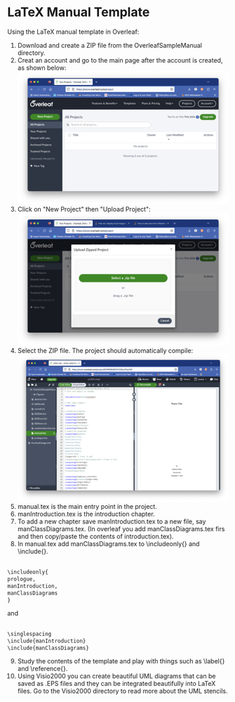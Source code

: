 # LaTeX Manual Template

Using the LaTeX manual template in Overleaf: 
1. Download and create a ZIP file from the OverleafSampleManual directory.
2. Creat an account and go to the main page after the account is created, as shown below:
![overleaf](./OverleafSampleManual/Figures/Overleaf.png "Overleaf")
3. Click on "New Project" then "Upload Project":
![overleaf](./OverleafSampleManual/Figures/NewOverleaf.png "Overleaf")
4. Select the ZIP file.  The project should automatically compile:
![overleaf](./OverleafSampleManual/Figures/OverleafCompiled.png "Overleaf")
5. manual.tex is the main entry point in the project.
6. manIntroduction.tex is the introduction chapter.
7. To add a new chapter save manIntroduction.tex to a new file, say manClassDiagrams.tex. (In overleaf you add manClassDiagrams.tex firs and then copy/paste the contents 
of introduction.tex).
8. In manual.tex add manClassDiagrams.tex to \includeonly{}
and \include{}.   
<pre><code>
\includeonly{
prologue,
manIntroduction,
manClassDiagrams
}
</code></pre>
and 
<pre><code>
\singlespacing
\include{manIntroduction}
\include{manClassDiagrams}
</code></pre>
9. Study the contents of the template and play with 
things such as \label{} and \reference{}. 
10. Using Visio2000 you can create beautiful UML diagrams that can be saved as .EPS files and they can be integrated  beautifully into LaTeX files.  Go to the Visio2000 directory to read more about the UML stencils.
